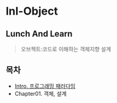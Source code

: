 # lnl-Object
## Lunch And Learn
> 오브젝트:코드로 이해하는 객체지향 설계

## 목차
- [Intro. 프로그래밍 패러다임](md/intro.md)
- Chapter01. 객체, 설계
